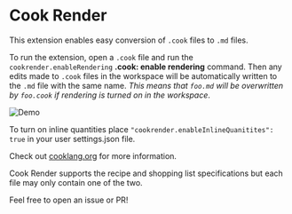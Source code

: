 # Cook Render
This extension enables easy conversion of `.cook` files to `.md` files. 

To run the extension, open a `.cook` file and run the `cookrender.enableRendering` **.cook: enable rendering** command. Then any edits made to `.cook` files in the workspace will be automatically written to the `.md` file with the same name. *This means that `foo.md` will be overwritten by `foo.cook` if rendering is turned on in the workspace*.

![Demo](demo.gif)

To turn on inline quantities place `"cookrender.enableInlineQuanitites": true` in your user settings.json file. 

Check out [cooklang.org](https://cooklang.org) for more information.

Cook Render supports the recipe and shopping list specifications but each file may only contain one of the two.

Feel free to open an issue or PR!

